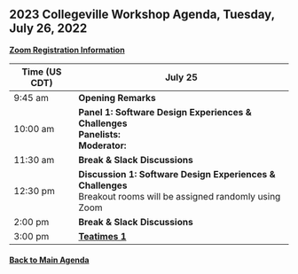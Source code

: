 
## 2023 Collegeville Workshop Agenda, Tuesday, July 26, 2022

[**Zoom Registration Information**]()

| **Time (US CDT)**| **July 25** |
|---|---|
| 9:45 am  | **Opening Remarks** |
| 10:00 am | **Panel 1: Software Design Experiences & Challenges** <br> **Panelists:** <br> **Moderator:**  |
| 11:30 am | **Break & Slack Discussions** |
| 12:30 pm | **Discussion 1: Software Design Experiences & Challenges** <br> Breakout rooms will be assigned randomly using Zoom  |
| 2:00 pm | **Break & Slack Discussions** |
| 3:00 pm | [**Teatimes 1**](WorkshopResources/TeatimeThemes/TeatimeThemeList.md) |

#### [Back to Main Agenda](Agenda.md)
